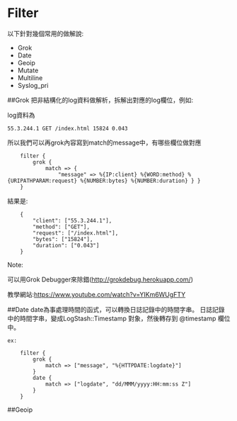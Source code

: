 # Filter
以下針對幾個常用的做解說:
* Grok
* Date
* Geoip
* Mutate
* Multiline
* Syslog_pri


##Grok
把非結構化的log資料做解析，拆解出對應的log欄位，例如:

log資料為
```
55.3.244.1 GET /index.html 15824 0.043
```
所以我們可以再grok內容寫到match的message中，有哪些欄位做對應
```
    filter {
        grok { 
            match => { 
                "message" => %{IP:client} %{WORD:method} %{URIPATHPARAM:request} %{NUMBER:bytes} %{NUMBER:duration} } }
    }
```
  
結果是:
```
    {
        "client": ["55.3.244.1"],
        "method": ["GET"],
        "request": ["/index.html"],
        "bytes": ["15824"],
        "duration": ["0.043"]
    }
```
Note:

可以用Grok Debugger來除錯(http://grokdebug.herokuapp.com/)

教學網站:https://www.youtube.com/watch?v=YIKm6WUgFTY

##Date
date為事處理時間的函式，可以轉換日誌記錄中的時間字串。
日誌記錄中的時間字串，變成LogStash::Timestamp 對象，然後轉存到 @timestamp 欄位中。

```
ex:
   
    filter {
        grok {
            match => ["message", "%{HTTPDATE:logdate}"]
        }
        date {
            match => ["logdate", "dd/MMM/yyyy:HH:mm:ss Z"]
        }
    }
```

##Geoip
